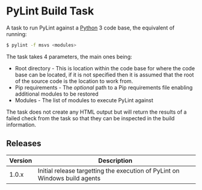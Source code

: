 # PyLint Build Task

A task to run PyLint against a [Python](https://python.org) 3 code base, the equivalent of running:

```bash
$ pylint -f msvs <modules>
```

The task takes 4 parameters, the main ones being:

* Root directory - This is location within the code base for where the code base can be located, if it is not specified then it is assumed that the root of the source code is the location to work from.
* Pip requirements - The *optional* path to a Pip requirements file enabling additional modules to be restored
* Modules - The list of modules to execute PyLint against

The task does not create any HTML output but will return the results of a failed check from the task so that they can be inspected in the build information.

## Releases

Version | Description
------- | -----------
1.0.x   | Initial release targetting the execution of PyLint on Windows build agents
